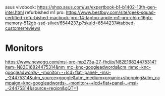 asus vivobook: https://shop.asus.com/us/expertbook-b1-b1402-13th-gen-intel.html
refurbished m1 pro: https://www.bestbuy.com/site/geek-squad-certified-refurbished-macbook-pro-14-laptop-apple-m1-pro-chip-16gb-memory-512gb-ssd-silver/6544237.p?skuId=6544237#tabbed-customerreviews
# Monitors
https://www.newegg.com/msi-pro-mp273a-27-fhd/p/N82E16824475314?item=N82E16824475314&nm_mc=knc-googleadwords&cm_mmc=knc-googleadwords-_-monitor+-+lcd+flat+panel-_-msi-_-24475314&utm_source=google&utm_medium=organic+shopping&utm_campaign=knc-googleadwords-_-monitor+-+lcd+flat+panel-_-msi-_-24475314&source=region&gQT=1
